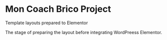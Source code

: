 # Mon Coach Brico Project
Template layouts prepared to Elementor

The stage of preparing the layout before integrating WordPreess Elementor.
